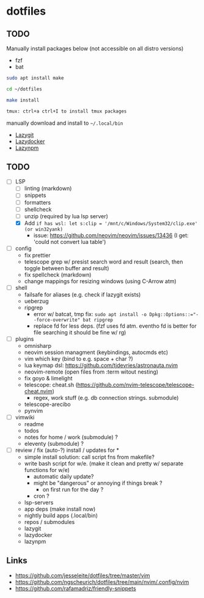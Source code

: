 # dotfiles

## TODO

Manually install packages below (not accessible on all distro versions)

- fzf
- bat

```zsh
sudo apt install make

cd ~/dotfiles

make install

tmux: ctrl+a ctrl+I to install tmux packages
```

manually download and install to `~/.local/bin`

- [Lazygit](https://github.com/jesseduffield/lazygit)
- [Lazydocker](https://github.com/jesseduffield/lazydocker)
- [Lazynpm](https://github.com/jesseduffield/lazynpm)

## TODO

- [ ] LSP
	- [ ] linting (markdown)
	- [ ] snippets
	- [ ] formatters
	- [ ] shellcheck
	- [ ] unzip (required by lua lsp server)
	- [X] Add `if has wsl: let s:clip = '/mnt/c/Windows/System32/clip.exe' (or win32yank)`
		- issue: https://github.com/neovim/neovim/issues/13436 (I get: 'could not convert lua table')
- [ ] config
	- fix prettier
	- telescope grep w/ presist search word and result (search, then toggle between buffer and result)
	- fix spellcheck (markdown)
	- change mappings for resizing windows (using C-Arrow atm)
- [ ] shell 
	- failsafe for aliases (e.g. check if lazygit exists) 
	- ueberzug 
	- ripgrep 
		- error w/ batcat, tmp fix: `sudo apt install -o Dpkg::Options::="--force-overwrite" bat ripgrep`
		- replace fd for less deps. (fzf uses fd atm. eventho fd is better for file searching it should be fine w/ rg) 
- [ ] plugins 
	- omnisharp 
	- neovim session managment (keybindings, autocmds etc)
	- vim which key (bind to e.g. space + char ?) 
	- lua keymap dsl: https://github.com/tjdevries/astronauta.nvim 
	- neovim-remote (open files from :term witout nesting) 
	- fix goyo & limelight
	- telescope: cheat.sh (https://github.com/nvim-telescope/telescope-cheat.nvim)
		- regex, work stuff (e.g. db connection strings. submodule)
	- telescope-arecibo 
	- pynvim
- [ ] vimwiki
	- readme
	- todos
	- notes for home / work (submodule) ?
	- eleventy (submodule) ?
- [ ] review / fix (auto-?) install / updates for *
	- simple install solution: call script fns from makefile?
	- write bash script for w/e. (make it clean and pretty w/ separate functions for w/e)
    	- automatic daily update? 
		- might be "dangerous" or annoying if things break ?
	    	- on first run for the day ?
		- cron ?
	- lsp-servers
	- app deps (make install now)
	- nightly build apps (.local/bin)
	- repos / submodules
	- lazygit
	- lazydocker
	- lazynpm

## Links

- https://github.com/jesseleite/dotfiles/tree/master/vim
- https://github.com/ngscheurich/dotfiles/tree/main/nvim/.config/nvim
- https://github.com/rafamadriz/friendly-snippets
